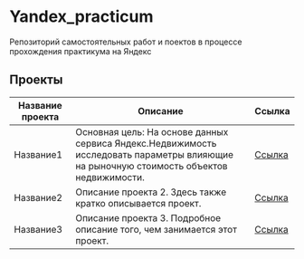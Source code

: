 # Yandex_practicum
Репозиторий самостоятельных работ и поектов в процессе прохождения практикума на Яндекс

## Проекты

| Название проекта | Описание |  Ссылка | 
| ---------------- | -------- | ------ |
| Название1        | Основная цель: На основе данных сервиса Яндекс.Недвижимость исследовать параметры влияющие на рыночную стоимость объектов недвижимости.|[Ссылка](https://github.com/trutneva-k/Yandex_practicum/blob/real_estate_analysis/real_estate_analysis.ipynb) |
| Название2        | Описание проекта 2. Здесь также кратко описывается проект. | [Ссылка](URL-адрес) |
| Название3        | Описание проекта 3. Подробное описание того, чем занимается этот проект. | [Ссылка](URL-адрес) |


